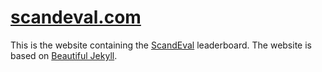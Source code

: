 # [scandeval.com](https://scandeval.com/)

This is the website containing the [ScandEval](https://github.com/ScandEval/ScandEval)
leaderboard. The website is based on [Beautiful
Jekyll](https://github.com/daattali/beautiful-jekyll).

